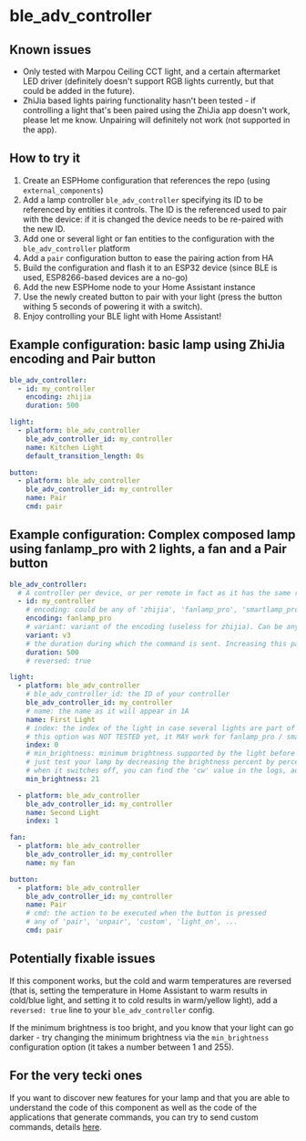 # ble_adv_controller

## Known issues

* Only tested with Marpou Ceiling CCT light, and a certain aftermarket LED driver (definitely doesn't support RGB lights currently, but that could be added in the future).
* ZhiJia based lights pairing functionality hasn't been tested - if controlling a light that's been paired using the ZhiJia app doesn't work, please let me know. Unpairing will definitely not work (not supported in the app).

## How to try it

1. Create an ESPHome configuration that references the repo (using `external_components`)
2. Add a lamp controller `ble_adv_controller` specifying its ID to be referenced by entities it controls. The ID is the referenced used to pair with the device: if it is changed the device needs to be re-paired with the new ID.
3. Add one or several light or fan entities to the configuration with the `ble_adv_controller` platform
4. Add a `pair` configuration button to ease the pairing action from HA
5. Build the configuration and flash it to an ESP32 device (since BLE is used, ESP8266-based devices are a no-go)
6. Add the new ESPHome node to your Home Assistant instance
7. Use the newly created button to pair with your light (press the button withing 5 seconds of powering it with a switch).
6. Enjoy controlling your BLE light with Home Assistant!

## Example configuration: basic lamp using ZhiJia encoding and Pair button

```yaml
ble_adv_controller:
  - id: my_controller
    encoding: zhijia
    duration: 500

light:
  - platform: ble_adv_controller
    ble_adv_controller_id: my_controller
    name: Kitchen Light
    default_transition_length: 0s

button:
  - platform: ble_adv_controller
    ble_adv_controller_id: my_controller
    name: Pair
    cmd: pair
```

## Example configuration: Complex composed lamp using fanlamp_pro with 2 lights, a fan and a Pair button

```yaml
ble_adv_controller:
  # A controller per device, or per remote in fact as it has the same role
  - id: my_controller
    # encoding: could be any of 'zhijia', 'fanlamp_pro', 'smartlamp_pro'
    encoding: fanlamp_pro
    # variant: variant of the encoding (useless for zhijia). Can be any of 'v1a', 'v1b', 'v2' or 'v3', depending on how old your lamp is... Default is 'v3'
    variant: v3
    # the duration during which the command is sent. Increasing this parameter will make the combination of commands slower, but it may be needed if your light is taking time to process a command
    duration: 500
    # reversed: true

light:
  - platform: ble_adv_controller
    # ble_adv_controller_id: the ID of your controller
    ble_adv_controller_id: my_controller
    # name: the name as it will appear in 1A
    name: First Light
    # index: the index of the light in case several lights are part of the same device
    # this option was NOT TESTED yet, it MAY work for fanlamp_pro / smartlamp_pro. Not available for zhijia.
    index: 0
    # min_brightness: minimum brightness supported by the light before it shuts done
    # just test your lamp by decreasing the brightness percent by percent. 
    # when it switches off, you can find the 'cw' value in the logs, add 1 and you have your setting
    min_brightness: 21

  - platform: ble_adv_controller
    ble_adv_controller_id: my_controller
    name: Second Light
    index: 1

fan:
  - platform: ble_adv_controller
    ble_adv_controller_id: my_controller
    name: my fan

button:
  - platform: ble_adv_controller
    ble_adv_controller_id: my_controller
    name: Pair
    # cmd: the action to be executed when the button is pressed
    # any of 'pair', 'unpair', 'custom', 'light_on', ...
    cmd: pair
```

## Potentially fixable issues

If this component works, but the cold and warm temperatures are reversed (that is, setting the temperature in Home Assistant to warm results in cold/blue light, and setting it to cold results in warm/yellow light), add a `reversed: true` line to your `ble_adv_controller` config.

If the minimum brightness is too bright, and you know that your light can go darker - try changing the minimum brightness via the `min_brightness` configuration option (it takes a number between 1 and 255).

## For the very tecki ones

If you want to discover new features for your lamp and that you are able to understand the code of this component as well as the code of the applications that generate commands, you can try to send custom commands, details [here](CUSTOM.md). 